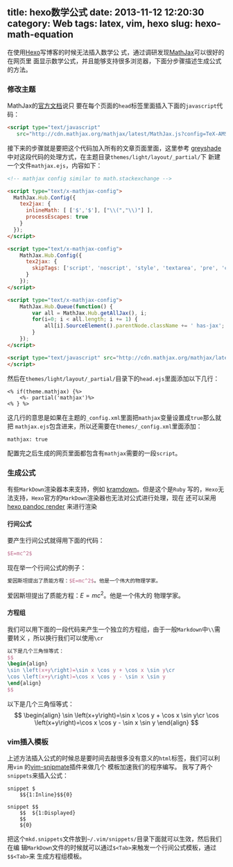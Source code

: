 title: hexo数学公式
date: 2013-11-12 12:20:30
category: Web
tags: latex, vim, hexo
slug: hexo-math-equation
---

在使用[Hexo](https://github.com/tommy351/hexo "Hexo")写博客的时候无法插入数学公
式，通过调研发现[MathJax](http://www.mathjax.org/ "MathJax")可以很好的在网页里
面显示数学公式，并且能够支持很多浏览器，下面分步骤描述生成公式的方法。

### 修改主题
MathJax的[官方文档](http://docs.mathjax.org/en/latest/platforms/index.html)说只
要在每个页面的`head`标签里面插入下面的`javascript`代码：
```html 
<script type="text/javascript"
   src="http://cdn.mathjax.org/mathjax/latest/MathJax.js?config=TeX-AMS-MML_HTMLorMML"></script>
```
接下来的步骤就是要把这个代码加入所有的文章页面里面，这里参考
[greyshade](https://github.com/nuklly/hexo-theme-greyshade "hexo theme
greyshade")中对这段代码的处理方式，在主题目录`themes/light/layout/_partial/`下
新建一个文件`mathjax.ejs`，内容如下：
```html
<!-- mathjax config similar to math.stackexchange -->

<script type="text/x-mathjax-config">
  MathJax.Hub.Config({
    tex2jax: {
      inlineMath: [ ['$','$'], ["\\(","\\)"] ],
      processEscapes: true
    }
  });
</script>

<script type="text/x-mathjax-config">
    MathJax.Hub.Config({
      tex2jax: {
        skipTags: ['script', 'noscript', 'style', 'textarea', 'pre', 'code']
      }
    });
</script>

<script type="text/x-mathjax-config">
    MathJax.Hub.Queue(function() {
        var all = MathJax.Hub.getAllJax(), i;
        for(i=0; i < all.length; i += 1) {
            all[i].SourceElement().parentNode.className += ' has-jax';
        }
    });
</script>

<script type="text/javascript" src="http://cdn.mathjax.org/mathjax/latest/MathJax.js?config=TeX-AMS-MML_HTMLorMML">
</script>
```

然后在`themes/light/layout/_partial/`目录下的`head.ejs`里面添加以下几行：
```
<% if(theme.mathjax) {%>
    <%- partial('mathjax')%>
<% } %>
```

这几行的意思是如果在主题的`_config.xml`里面把`mathjax`变量设置成`true`那么就把
`mathjax.ejs`包含进来，所以还需要在`themes/_config.xml`里面添加：
```
mathjax: true
```
配置完之后生成的网页里面都包含有`mathjax`需要的一段`script`。

### 生成公式
有些`MarkDown`渲染器本来支持，例如
[kramdown](https://github.com/gettalong/kramdown "kramdown")。但是这个是`Ruby`
写的，`Hexo`无法支持，`Hexo`官方的`MarkDown`渲染器也无法对公式进行处理，现在
还可以采用[hexo pandoc render](https://github.com/wzpan/hexo-renderer-pandoc)
来进行渲染

#### 行间公式
要产生行间公式就得用下面的代码：
```latex
$E=mc^2$
```
现在举一个行间公式的例子：
```latex
爱因斯坦提出了质能方程：$E=mc^2$。他是一个伟大的物理学家。
```
爱因斯坦提出了质能方程：$E=mc^2$。他是一个伟大的
物理学家。

#### 方程组
我们可以用下面的一段代码来产生一个独立的方程组，由于一般`Markdown`中`\\`需要转义
，所以换行我们可以使用`\cr`
```latex
以下是几个三角恒等式：
$$
\begin{align}
\sin \left(x+y\right)=\sin x \cos y + \cos x \sin y\cr
\cos \left(x+y\right)=\cos x \cos y - \sin x \sin y
\end{align}
$$
```

以下是几个三角恒等式：
$$
\begin{align}
\sin \left(x+y\right)=\sin x \cos y + \cos x \sin y\cr
\cos \left(x+y\right)=\cos x \cos y - \sin x \sin y
\end{align}
$$

### vim插入模板
上述方法插入公式的时候总是要时间去敲很多没有意义的`html`标签，我们可以利用`vim`
的[vim-snipmate](https://github.com/garbas/vim-snipmate "snipmate")插件来做几个
模板加速我们的程序编写。
我写了两个`snippets`来插入公式：
```snippets
snippet $
    $${1:Inline}$${0}

snippet $$
    $$  ${1:Displayed}
    $$  
    ${0}
```
把这个`mkd.snippets`文件放到`~/.vim/snippets/`目录下面就可以生效，然后我们在编
辑`MarkDown`文件的时候就可以通过`$<Tab>`来触发一个行间公式模板，通过`$$<Tab>`来
生成方程组模板。
